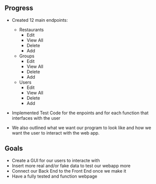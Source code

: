 ## Progress
- Created 12 main endpoints:
  - Restaurants
    - Edit
    - View All
    - Delete
    - Add
  - Groups
    - Edit
    - View All
    - Delete
    - Add
  - Users
    - Edit
    - View All
    - Delete
    - Add


- Implemented Test Code for the enpoints and for each function that interfaces with the user
- We also outlined what we want our program to look like and how we want the user to interact with the web app.

## Goals
- Create a GUI for our users to interacte with
- Insert more real and/or fake data to test our webapp more
- Connect our Back End to the Front End once we make it
- Have a fully tested and function webpage